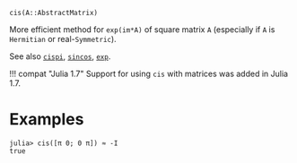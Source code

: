 ```
cis(A::AbstractMatrix)
```

More efficient method for `exp(im*A)` of square matrix `A` (especially if `A` is `Hermitian` or real-`Symmetric`).

See also [`cispi`](@ref), [`sincos`](@ref), [`exp`](@ref).

!!! compat "Julia 1.7"
    Support for using `cis` with matrices was added in Julia 1.7.


# Examples

```jldoctest
julia> cis([π 0; 0 π]) ≈ -I
true
```
